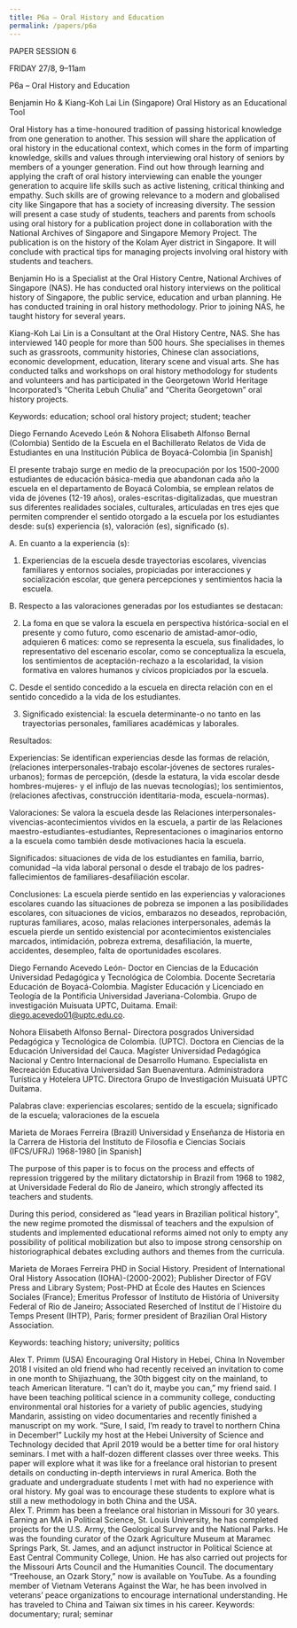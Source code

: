 ```yaml
---
title: P6a – Oral History and Education
permalink: /papers/p6a
---
```

PAPER SESSION 6

FRIDAY 27/8, 9–11am

P6a – Oral History and Education

Benjamin Ho & Kiang-Koh Lai Lin (Singapore) Oral History as an Educational Tool

Oral History has a time-honoured tradition of passing historical knowledge from one generation to another. This session will share the application of oral history in the educational context, which comes in the form of imparting knowledge, skills and values through interviewing oral history of seniors by members of a younger generation. Find out how through learning and applying the craft of oral history interviewing can enable the younger generation to acquire life skills such as active listening, critical thinking and empathy. Such skills are of growing relevance to a modern and globalised city like Singapore that has a society of increasing diversity. The session will present a case study of students, teachers and parents from schools using oral history for a publication project done in collaboration with the National Archives of Singapore and Singapore Memory Project. The publication is on the history of the Kolam Ayer district in Singapore. It will conclude with practical tips for managing projects involving oral history with students and teachers.

Benjamin Ho is a Specialist at the Oral History Centre, National Archives of Singapore (NAS). He has conducted oral history interviews on the political history of Singapore, the public service, education and urban planning. He has conducted training in oral history methodology. Prior to joining NAS, he taught history for several years.

Kiang-Koh Lai Lin is a Consultant at the Oral History Centre, NAS. She has interviewed 140 people for more than 500 hours. She specialises in themes such as grassroots, community histories, Chinese clan associations, economic development, education, literary scene and visual arts. She has conducted talks and workshops on oral history methodology for students and volunteers and has participated in the Georgetown World Heritage Incorporated’s “Cherita Lebuh Chulia” and “Cherita Georgetown” oral history projects. 

Keywords: education; school oral history project; student; teacher

Diego Fernando Acevedo León & Nohora Elisabeth Alfonso Bernal (Colombia) Sentido de la Escuela en el Bachillerato Relatos de Vida de Estudiantes en una Institución Pública de Boyacá-Colombia [in Spanish]

El presente trabajo surge en medio de la preocupación por los 1500-2000 estudiantes de educación básica-media que abandonan cada año la escuela en el departamento de Boyacá Colombia, se emplean relatos de vida de jóvenes (12-19 años), orales-escritas-digitalizadas, que muestran sus diferentes realidades sociales, culturales, articuladas en tres ejes que permiten comprender el sentido otorgado a la escuela por los estudiantes desde: su(s) experiencia (s), valoración (es), significado (s). 

A.	En cuanto a la experiencia (s): 

1.	Experiencias de la escuela desde trayectorias escolares, vivencias familiares y  entornos sociales, propiciadas por interacciones y socialización escolar, que genera percepciones y sentimientos hacia la escuela.

B.	Respecto a las valoraciones generadas por los estudiantes se destacan:

2.	La foma en que se valora la escuela en perspectiva histórica-social en el presente y como futuro, como escenario de amistad-amor-odio, adquieren 6 matices: como se representa la escuela, sus finalidades, lo representativo del escenario escolar, como se conceptualiza la escuela, los sentimientos de aceptación-rechazo a la escolaridad, la vision formativa en valores humanos y cívicos propiciados por la escuela.

C.	Desde el sentido concedido a la escuela en directa relación con en el sentido concedido a la vida de los estudiantes. 

3.	Significado existencial: la escuela determinante-o no tanto en las trayectorias personales, familiares académicas y laborales.

Resultados: 

Experiencias: Se identifican experiencias desde las formas de relación, (relaciones interpersonales-trabajo escolar-jóvenes de sectores rurales-urbanos); formas de percepción, (desde la estatura, la vida escolar desde hombres-mujeres- y el influjo de las nuevas tecnologías); los sentimientos, (relaciones afectivas, construcción identitaria-moda, escuela-normas). 

Valoraciones: Se valora la escuela desde las Relaciones interpersonales-vivencias-acontecimientos vividos en la escuela, a partir de las Relaciones maestro-estudiantes-estudiantes, Representaciones o imaginarios entorno a la escuela como también desde motivaciones hacia la escuela. 

Significados: situaciones de vida de los estudiantes en familia, barrio, comunidad –la vida laboral personal o desde el trabajo de los padres- fallecimientos de familiares-desafiliación escolar.

Conclusiones: La escuela pierde sentido en las experiencias y valoraciones escolares cuando las situaciones de pobreza se imponen a las posibilidades escolares, con situaciones de vicios, embarazos no deseados, reprobación, rupturas familiares, acoso, malas relaciones interpersonales, además la escuela pierde un sentido existencial por acontecimientos existenciales marcados, intimidación, pobreza extrema, desafiliación, la muerte, accidentes, desempleo, falta de oportunidades escolares.

Diego Fernando Acevedo León- Doctor en Ciencias de la Educación Universidad Pedagógica y Tecnológica de Colombia. Docente Secretaría Educación de Boyacá-Colombia. Magíster Educación y Licenciado en Teología de la Pontificia Universidad Javeriana-Colombia. Grupo de investigación Muisuata UPTC, Duitama. Email: diego.acevedo01@uptc.edu.co. 

Nohora Elisabeth Alfonso Bernal- Directora posgrados Universidad Pedagógica y Tecnológica de Colombia. (UPTC). Doctora en Ciencias de la Educación Universidad del Cauca. Magíster Universidad Pedagógica Nacional y Centro Internacional de Desarrollo Humano. Especialista en Recreación Educativa Universidad San Buenaventura. Administradora Turística y Hotelera UPTC. Directora Grupo de Investigación Muisuatá UPTC Duitama.

Palabras clave: experiencias escolares; sentido de la escuela; significado de la escuela; valoraciones de la escuela

Marieta de Moraes Ferreira (Brazil) Universidad y Enseñanza de Historia en la Carrera de Historia del Instituto de Filosofia e Ciencias Sociais (IFCS/UFRJ) 1968-1980 [in Spanish]

The purpose of this paper is to focus on the process and effects of repression triggered by the military dictatorship in Brazil from 1968 to 1982, at Universidade Federal do Rio de Janeiro, which strongly affected its teachers and students.

During this period, considered as "lead years in Brazilian political history", the new regime promoted the dismissal of teachers and the expulsion of students and implemented educational reforms aimed not only to empty any possibility of political mobilization but also to impose strong censorship on historiographical debates excluding authors and themes from the curricula.

Marieta de Moraes Ferreira PHD in Social History. President of International Oral History Assocation (IOHA)-(2000-2002);  Publisher Director of FGV Press and Library System; Post-PHD at École des Hautes en Sciences Sociales (France); Emeritus Professor of Instituto de História of University  Federal of Rio de Janeiro; Associated  Reserched of Institut de l`Histoire du Temps Present (IHTP), Paris; former president of  Brazilian Oral History Association.

Keywords: teaching history; university; politics

Alex T. Primm (USA) Encouraging Oral History in Hebei, China
In November 2018 I visited an old friend who had recently received an invitation to come in one month to Shijiazhuang, the 30th biggest city on the mainland, to teach American literature. “I can’t do it, maybe you can,” my friend said.
I have been teaching political science in a community college, conducting environmental oral histories for a variety of public agencies, studying Mandarin, assisting on video documentaries and recently finished a manuscript on my work. “Sure, I said, I’m ready to travel to northern China in December!”
Luckily my host at the Hebei University of Science and Technology decided that April 2019 would be a better time for oral history seminars. I met with a half-dozen different classes over three weeks. 
This paper will explore what it was like for a freelance oral historian to present details on conducting in-depth interviews in rural America. Both the graduate and undergraduate students I met with had no experience with oral history. My goal was to encourage these students to explore what is still a new methodology in both China and the USA.  
Alex T. Primm has been a freelance oral historian in Missouri for 30 years.  Earning an MA in Political Science, St. Louis University, he has completed projects for the U.S. Army, the Geological Survey and the National Parks. He was the founding curator of the Ozark Agriculture Museum at Maramec Springs Park, St. James, and an adjunct instructor in Political Science at East Central Community College, Union. He has also carried out projects for the Missouri Arts Council and the Humanities Council. The documentary “Treehouse, an Ozark Story,” now is available on YouTube. As a founding member of Vietnam Veterans Against the War, he has been involved in veterans’ peace organizations to encourage international understanding. He has traveled to China and Taiwan six times in his career.
Keywords: documentary; rural; seminar